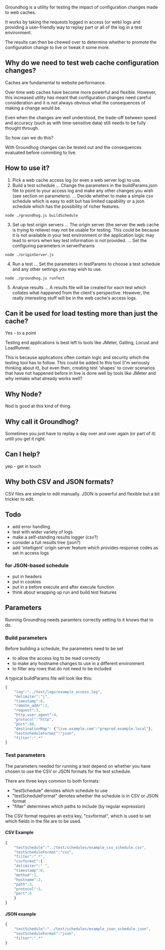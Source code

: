 Groundhog is a utility for testing the impact of configuration changes made to web caches.

It works by taking the requests logged in access (or web) logs and providing a user-friendly way to 
replay part or all of the log in a test environment.

The results can then be chewed over to determine whether to promote the configuration change to live or tweak it some more.

## Why do we need to test web cache configuration changes?
Caches are fundamental to website performance.

Over time web caches have become more powerful and flexible. However, this increased utility has meant that configuration changes need careful consideration and it is not always obvious what the consequences of making a change would be.

Even when the changes are well understood, the trade-off between speed and accuracy (such as with time-sensitive data) still needs to be fully thought through.

So how can we do this?

With Groundhog changes can be tested out and the consequences evaluated before commiting to live.

## How to use it?
1. Pick a web cache access log (or even a web server log) to use.
2. Build a test schedule
... Change the parameters in the buildParams.json file to point to your access log and make any other changes you wish (see section on parameters).
... Decide whether to make a simple csv schedule which is easy to edit but has limited capability
or a json schedule which has the possibility of richer features.

```
node ./groundhog.js buildSchedule
```

3. Set up test origin servers
... The origin server (the server the web cache is trying to relieve) may not be usable for testing. This could be because it is not available in your test environment or the application logic may lead to errors when key test information is not provided.
... Set the configuring parameters in serverParams

```
node ./originServer.js
```

4. Run a test
... Set the parameters in testParams to choose a test schedule and any other settings you may wish to use.

```
node ./groundhog.js runTest
```

5. Analyse results
... A results file will be created for each test which collates what happened from the client's perspective. However, the really interesting stuff will be in the web cache's access logs.

## Can it be used for load testing more than just the cache?
Yes - to a point

Testing end applications is best left to tools like JMeter, Gatling, Locust and LoadRunner.

This is because applications often contain logic and security which the testing tool has to follow. This could be added to this tool (I'm seriously thinking about it), but even then, creating test 'shapes' to cover scenarios that have not happened before in live is done well by tools like JMeter and why remake what already works well?

## Why Node?
Nod is good at this kind of thing.

## Why call it Groundhog?
Sometimes you just have to replay a day over and over again (or part of it) until you get it right.

## Can I help?
yep - get in touch

## Why both CSV and JSON formats?
CSV files are simple to edit manually. JSON is powerful and flexible but a bit trickier to edit.

## Todo
- add error handling
- test with wider variety of logs 
- make a self-standing results logger (csv?)
- consider a full results tree (json?)
- add 'intelligent' origin server feature which provides response codes as set in access logs

### for JSON-based schedule
- put in headers 
- put in cookies
- put in a before execute and after execute function
- think about wrapping up run and build test features

## Parameters
Running Groundhog needs paramters correctly setting to it knows that to do.

### Build parameters
Before building a schedule, the parameters need to be set 
- to allow the access log to be read correctly
- to make any hostname changes to use in a different environment
- to filter any rows that do not need to be included

A typical buildParams file will look like this:

```javascript
{
    "log":"../test/logs/example_access.log", 
    "delimiter":"|", 
    "timestamp":0, 
    "remote_addr":2, 
    "request":3, 
    "http_user_agent":4,
    "protocol":"http",
    "port":80,
    "destinationMap": {"live.example.com":"preprod.example.local"},
    "testScheduleFormat":"json",
    "filter":".*"
}
```

### Test parameters
The parameters needed for running a test depend on whether you have chosen to use the CSV or JSON formats for the test schedule.

There are three keys common to both formats:
- "testSchedule" denotes which schedule to use
- "testScheduleFormat" denotes whether the schedule is in CSV or JSON format
- "filter" determines which paths to include (by regular expression)

The CSV  format requires an extra key, "csvformat", which is used to set which fields in the file are to be used.

#### CSV Example
```javascript
{
    "testSchedule":"../test/schedules/example_csv_schedule.csv",
    "testScheduleFormat":"csv",
    "filter":".*",
    "csvformat":{
    "delimiter":" ",
    "timestamp":0,
    "method":1,
    "hostname":2,
    "path":3,
    "protocol":5,
    "port":6
    }
}
```

#### JSON example
```javascript
{
    "testSchedule":"../test/schedules/example_json_schedule.json",
    "testScheduleFormat":"json",
    "filter":".*"
}
```
